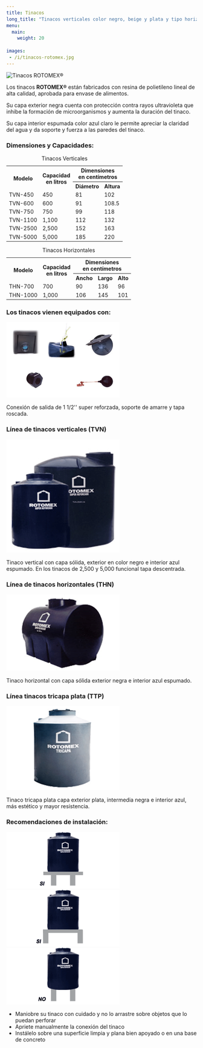 ```yaml
---
title: Tinacos
long_title: "Tinacos verticales color negro, beige y plata y tipo horizontales" 
menu: 
  main:
    weight: 20

images: 
 - /i/tinacos-rotomex.jpg
---
```


<img src=
      "/i/tinacos-rotomex.jpg" id="imagen-principal" alt=
      "Tinacos ROTOMEX&reg;" name="imagen-principal" />
      <p>
        Los tinacos <b>ROTOMEX&reg;</b> est&aacute;n fabricados
        con resina de polietileno lineal de alta calidad,
        aprobada para envase de alimentos.
      </p>
      <p>
        Su capa exterior negra cuenta con protecci&oacute;n
        contra rayos ultravioleta que inhibe la formaci&oacute;n
        de microorganismos y aumenta la duraci&oacute;n del
        tinaco.
      </p>
      <p>
        Su capa interior espumada color azul claro le permite
        apreciar la claridad del agua y da soporte y fuerza a las
        paredes del tinaco.
      </p>
      <h3>
        Dimensiones y Capacidades:
      </h3>
      <table summary="" class="datos">
        <caption>
          Tinacos Verticales
        </caption>
        <tr>
          <th rowspan="2">
            Modelo
          </th>
          <th rowspan="2">
            Capacidad<br /> en litros
          </th>
          <th colspan="2">
            Dimensiones<br /> en cent&iacute;metros
          </th>
        </tr>
        <tr>
          <th>
            Di&aacute;metro
          </th>
          <th>
            Altura
          </th>
        </tr>
        <tr>
          <td>
            <span title="Tinaco Vertical Negro">TVN</span>-450
          </td>
          <td>
            450
          </td>
          <td>
            81
          </td>
          <td>
            102
          </td>
        </tr>
        <tr>
          <td>
            TVN-600
          </td>
          <td>
            600
          </td>
          <td>
            91
          </td>
          <td>
            108.5
          </td>
        </tr>
        <tr>
          <td>
            TVN-750
          </td>
          <td>
            750
          </td>
          <td>
            99
          </td>
          <td>
            118
          </td>
        </tr>
        <tr>
          <td>
            TVN-1100
          </td>
          <td>
            1,100
          </td>
          <td>
            112
          </td>
          <td>
            132
          </td>
        </tr>
        <tr>
          <td>
            TVN-2500
          </td>
          <td>
            2,500
          </td>
          <td>
            152
          </td>
          <td>
            163
          </td>
        </tr>
        <tr>
          <td>
            TVN-5000
          </td>
          <td>
            5,000
          </td>
          <td>
            185
          </td>
          <td>
            220
          </td>
        </tr>
      </table>
      <table summary="" class="datos">
        <caption>
          Tinacos Horizontales
        </caption>
        <tr>
          <th rowspan="2">
            Modelo
          </th>
          <th rowspan="2">
            Capacidad<br /> en litros
          </th>
          <th colspan="3">
            Dimensiones<br /> en cent&iacute;metros
          </th>
        </tr>
        <tr>
          <th>
            Ancho
          </th>
          <th>
            Largo
          </th>
          <th>
            Alto
          </th>
        </tr>
        <tr>
          <td>
            <span title="Tinaco Horizontal Negro">THN</span>-700
          </td>
          <td>
            700
          </td>
          <td>
            90
          </td>
          <td>
            136
          </td>
          <td>
            96
          </td>
        </tr>
        <tr>
          <td>
            THN-1000
          </td>
          <td>
            1,000
          </td>
          <td>
            106
          </td>
          <td>
            145
          </td>
          <td>
            101
          </td>
        </tr>
      </table>
      <h3>
        Los tinacos vienen equipados con:
      </h3><img src="/i/accesorios.gif" class="material" alt="" />
      <p>
        Conexi&oacute;n de salida de 1 1/2'' super reforzada,
        soporte de amarre y tapa roscada.
      </p>
      <h3>
        L&iacute;nea de tinacos verticales (TVN)
      </h3><img src="/i/linea-tvn.gif" class="material" alt=
      "L&iacute;nea tinacos verticales negros" />
      <p>
        Tinaco vertical con capa s&oacute;lida, exterior en color
        negro e interior azul espumado. En los tinacos de 2,500 y
        5,000 funcional tapa descentrada.
      </p>
      <h3>
        L&iacute;nea de tinacos horizontales (THN)
      </h3><img src="/i/linea-thn.gif" class="material" alt=
      "L&iacute;nea tinacos horizontales negros" />
      <p>
        Tinaco horizontal con capa s&oacute;lida exterior negra e
        interior azul espumado.
      </p>
      <h3>
        L&iacute;nea tinacos tricapa plata (TTP)
      </h3><img src="/i/linea-ttp.gif" class="material" alt=
      "L&iacute;nea tinacos tricapa plata" />
      <p>
        Tinaco tricapa plata capa exterior plata, intermedia
        negra e interior azul, m&aacute;s est&eacute;tico y mayor
        resistencia.
      </p>
      <h3>
        Recomendaciones de instalaci&oacute;n:
      </h3><img src="/i/instal-tinaco01.gif" class="material" alt=
      "Forma correcta de instalaci&oacute;n" /><img src=
      "/i/instal-tinaco02.gif" class="material" alt=
      "Forma correcta de instalaci&oacute;n" /><img src=
      "/i/instal-tinaco03.gif" class="material" alt=
      "Forma incorrecta de instalaci&oacute;n" />
      <ul>
        <li>Maniobre su tinaco con cuidado y no lo arrastre sobre
        objetos que lo puedan perforar
        </li>
        <li>Apriete manualmente la conexi&oacute;n del tinaco
        </li>
        <li>Inst&aacute;lelo sobre una superficie limpia y plana
        bien apoyado o en una base de concreto
        </li>
      </ul>
